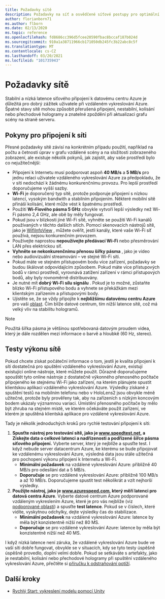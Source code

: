 ```yaml
---
title: Požadavky sítě
description: Požadavky na síť a osvědčené síťové postupy pro optimální prostředí
author: florianborn71
ms.author: flborn
ms.date: 02/13/2020
ms.topic: reference
ms.openlocfilehash: fd8686cc396d5fcee20590fbac8bccaf187b024d
ms.sourcegitcommit: 910a1a38711966cb171050db245fc3b22abc8c5f
ms.translationtype: MT
ms.contentlocale: cs-CZ
ms.lasthandoff: 03/20/2021
ms.locfileid: "101735943"
---
```

# <a name="network-requirements"></a>Požadavky sítě

Stabilní a nízká latence síťového připojení k datovému centru Azure je důležitá pro dobrý zážitek uživatele při vzdáleném vykreslování Azure. Špatné stavy sítě mohou způsobit přerušená připojení, nestabilní, kolísání nebo přechodové hologramy a znatelné zpoždění při aktualizaci grafu scény na straně serveru.

## <a name="guidelines-for-network-connectivity"></a>Pokyny pro připojení k síti

Přesné požadavky sítě závisí na konkrétním případu použití, například na počtu a četnosti úprav v grafu vzdálené scény a na složitosti zobrazeného zobrazení, ale existuje několik pokynů, jak zajistit, aby vaše prostředí bylo co nejužitečnější:

* Připojení k Internetu musí podporovat aspoň **40 MB/s** a **5 MB/s** pro jednu relaci uživatele vzdáleného vykreslování Azure za předpokladu, že v síti nedochází k žádnému konkurenčnímu provozu. Pro lepší prostředí doporučujeme vyšší sazby. 
* **Wi-Fi** je doporučený typ sítě, protože podporuje připojení s nízkou latencí, vysokým bandwith a stabilním připojením. Některé mobilní sítě přináší kolísání, které může vést k špatnému prostředí. 
* Použití **Wi-Fiového pásma 5 GHz** obvykle vytvoří lepší výsledky než Wi-Fi pásmo 2,4 GHz, ale obě by měly fungovat.
* Pokud jsou v blízkosti jiné Wi-Fi sítě, vyhněte se použití Wi-Fi kanálů používaných v těchto dalších sítích. Pomocí skenovacích nástrojů sítě, jako je [WifiInfoView](https://www.nirsoft.net/utils/wifi_information_view.html) , můžete ověřit, jestli kanály, které vaše Wi-Fi síť používá, nejsou konkurenčním provozem.
* Používejte naprostou **nepoužívejte předávací Wi-Fi** nebo přesměrování LAN přes elektrickou síť.
* **Vyhněte se nekonkurenčnímu přenosu šířky pásma** , jako je video nebo audiovizuální streamování – ve stejné Wi-Fi síti.
* Pokud máte ve stejném přístupovém bodu více zařízení, požadavky se budou škálovat odpovídajícím způsobem. Pokud máte více přístupových bodů v rámci prostředí, vyrovnává zatížení zařízení v rámci přístupových bodů, aby byly rovnoměrně distribuovány.
* Je nutné mít **dobrý Wi-Fi sílu signálu** . Pokud je to možné, zůstaňte blízko Wi-Fi přístupového bodu a vyhnete se překážkám mezi klientským zařízením a přístupovými body.
* Ujistěte se, že se vždy připojíte k **nejbližšímu datovému centru Azure** pro vaši [oblast](regions.md). Čím blíže datové centrum, tím nižší latence sítě, což má velký vliv na stabilitu hologramů.

> [!NOTE]
> Použitá šířka pásma je většinou spotřebovaná datovým proudem videa, který je dále rozdělen mezi informace o barvě a hloubkě (60 Hz, stereo).

## <a name="network-performance-tests"></a>Testy výkonu sítě

Pokud chcete získat počáteční informace o tom, jestli je kvalita připojení k síti dostatečná pro spuštění vzdáleného vykreslování Azure, existují existující online nástroje, které můžete použít. Důrazně doporučujeme spouštět tyto online nástroje z dostatečně výkonného přenosného počítače připojeného ke stejnému Wi-Fi jako zařízení, na kterém plánujete spustit klientskou aplikaci vzdáleného vykreslování Azure. Výsledky získané z spuštění testů na mobilním telefonu nebo v HoloLens2 jsou obvykle méně užitečné, protože byly prověřeny tak, aby na zařízeních s nízkým koncovým bodem ukázaly významnou variaci. Umístění přenosného počítače by mělo být zhruba na stejném místě, ve kterém očekáváte použít zařízení, ve kterém je spuštěná klientská aplikace pro vzdálené vykreslování Azure.

Tady je několik jednoduchých kroků pro rychlé testování připojení k síti:

1. **Spusťte nástroj pro testování sítě, jako je www.speedtest.net, a Získejte data o celkové latenci a nadřízenosti a podřízené šířce pásma síťového připojení.**
Vyberte server, který je nejblíže a spusťte test. I když nebude server datacentrum Azure, ke kterému se bude připojovat ke vzdálenému vykreslování Azure, výsledná data jsou stále užitečná pro pochopení výkonu připojení k Internetu a Wi-Fi.
   * **Minimální požadavek** na vzdálené vykreslování Azure: přibližně 40 MB/s pro odesílání dat a 5 MB/s.
   * **Doporučuje** se pro vzdálené vykreslování Azure: přibližně 100 MB/s a až 10 MB/s.
Doporučujeme spustit test několikrát a vzít nejhorší výsledky.
1. **Použijte nástroj, jako je www.azurespeed.com, který měří latenci pro datová centra Azure**. Vyberte datové centrum Azure podporované vzdáleným vykreslením Azure, které je pro vás nejblíže (viz [podporované oblasti](regions.md)) a spusťte **test latence**. Pokud se v číslech, které vidíte, vyskytnou odchylky, dejte výsledky čas do stabilizace.
   * **Minimální požadavek** na vzdálené vykreslování Azure: latence by měla být konzistentně nižší než 80 MS.
   * **Doporučuje** se pro vzdálené vykreslování Azure: latence by měla být konzistentně nižší než 40 MS.

I když nízká latence není záruka, že vzdálené vykreslování Azure bude ve vaší síti dobře fungovat, obvykle se v situacích, kdy se tyto testy úspěšně úspěšně provedlo, doplní velmi dobře.
Pokud se setkáváte s artefakty, jako je nestabilní, kolísání nebo přechodové hologramy při spuštění vzdáleného vykreslování Azure, přečtěte si [příručku k odstraňování potíží](../resources/troubleshoot.md).

## <a name="next-steps"></a>Další kroky

* [Rychlý Start: vykreslení modelu pomocí Unity](../quickstarts/render-model.md)
